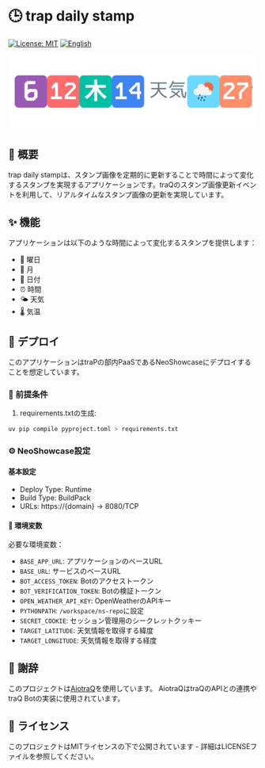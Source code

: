 # 🕒 trap daily stamp

[![License: MIT](https://img.shields.io/badge/License-MIT-yellow.svg)](https://opensource.org/licenses/MIT)
[![English](https://img.shields.io/badge/English-README.md-blue)](README.md)

![trap daily stamp](docs/trap-daily-stamp.png)

## 📝 概要

trap daily stampは、スタンプ画像を定期的に更新することで時間によって変化するスタンプを実現するアプリケーションです。traQのスタンプ画像更新イベントを利用して、リアルタイムなスタンプ画像の更新を実現しています。

## ✨ 機能

アプリケーションは以下のような時間によって変化するスタンプを提供します：
- 📅 曜日
- 📆 月
- 📅 日付
- ⏰ 時間
- 🌤️ 天気
- 🌡️ 気温

## 🚀 デプロイ

このアプリケーションはtraPの部内PaaSであるNeoShowcaseにデプロイすることを想定しています。

### 🔧 前提条件

1. requirements.txtの生成:
```bash
uv pip compile pyproject.toml > requirements.txt
```

### ⚙️ NeoShowcase設定

#### 基本設定
- Deploy Type: Runtime
- Build Type: BuildPack
- URLs: https://{domain} -> 8080/TCP

#### 🔐 環境変数
必要な環境変数：
- `BASE_APP_URL`: アプリケーションのベースURL
- `BASE_URL`: サービスのベースURL
- `BOT_ACCESS_TOKEN`: Botのアクセストークン
- `BOT_VERIFICATION_TOKEN`: Botの検証トークン
- `OPEN_WEATHER_API_KEY`: OpenWeatherのAPIキー
- `PYTHONPATH`: `/workspace/ns-repo`に設定
- `SECRET_COOKIE`: セッション管理用のシークレットクッキー
- `TARGET_LATITUDE`: 天気情報を取得する緯度
- `TARGET_LONGITUDE`: 天気情報を取得する経度

## 🙏 謝辞

このプロジェクトは[AiotraQ](https://github.com/toshi-pono/aiotraq)を使用しています。
AiotraQはtraQのAPIとの連携やtraQ Botの実装に使用されています。

## 📄 ライセンス

このプロジェクトはMITライセンスの下で公開されています - 詳細はLICENSEファイルを参照してください。 